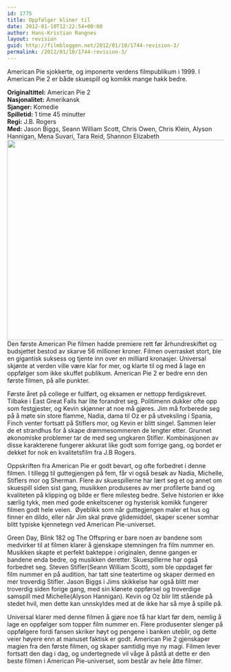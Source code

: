 ```yaml
---
id: 1775
title: Oppfølger kliner til
date: 2012-01-10T12:22:54+00:00
author: Hans-Kristian Rangnes
layout: revision
guid: http://filmbloggen.net/2012/01/10/1744-revision-3/
permalink: /2012/01/10/1744-revision-3/
---
```

American Pie sjokkerte, og imponerte verdens filmpublikum i 1999. I American Pie 2 er både skuespill og komikk mange hakk bedre.<!--more-->

**Originaltittel:** American Pie 2  
**Nasjonalitet:** Amerikansk[  
](http://www.vg.no/film/sok.php?nasjon=Amerikansk "Se listen over filmer med samme nasjonalitet") **Sjanger:** Komedie  
**Spilletid:** 1 time 45 minutter  
**Regi:** J.B. Rogers[  
](http://www.vg.no/film/person.php?person=J.B.+Rogers "Se alle filmene til J.B. Rogers i databasen") **Med:** Jason Biggs, Seann William Scott, Chris Owen, Chris Klein, Alyson Hannigan, Mena Suvari, Tara Reid, Shannon Elizabeth  
<a href="http://filmbloggen.net/?attachment_id=1774" rel="attachment wp-att-1774"><img class="alignnone size-large wp-image-1774" src="http://filmbloggen.net/wp-content/uploads//2012/01/joelle-1-620x465.jpg" alt="" width="620" height="465" /></a>  
Den første American Pie filmen hadde premiere rett før århundreskiftet og budsjettet bestod av skarve 56 millioner kroner. Filmen overrasket stort, ble en gigantisk suksess og tjente inn over en milliard kronasjer. Universal skjønte at verden ville være klar for mer, og klarte til og med å lage en oppfølger som ikke skuffet publikum. American Pie 2 er bedre enn den første filmen, på alle punkter.

Første året på college er fullført, og eksamen er nettopp ferdigskrevet. Tilbake i East Great Falls har lite forandret seg. Politimenn dukker ofte opp som festgjester, og Kevin skjønner at noe må gjøres. Jim må forberede seg på å møte sin store flamme, Nadia, dama til Oz er på utveksling i Spania, Finch venter fortsatt på Stiflers mor, og Kevin er blitt singel. Sammen leier de et strandhus for å skape drømmesommeren de lengter etter. Grunnet økonomiske problemer tar de med seg ungkaren Stifler. Kombinasjonen av disse karakterene fungerer akkurat like godt som forrige gang, og bordet er dekket for nok en kvalitetsfilm fra J.B Rogers.

Oppskriften fra American Pie er godt bevart, og ofte forbedret i denne filmen. I tillegg til guttegjengen på fem, får vi også besøk av Nadia, Michelle, Stiflers mor og Sherman. Flere av skuespillerne har lært seg et og annet om skuespill siden sist gang, musikken produseres av mer profilerte band og kvaliteten på klipping og bilde er flere milesteg bedre. Selve historien er ikke særlig tykk, men med gode enkeltscener og hysterisk komikk fungerer filmen godt hele veien.  Øyeblikk som når guttegjengen maler et hus og finner en dildo, eller når Jim skal prøve glidemiddel, skaper scener somhar blitt typiske kjennetegn ved American Pie-universet.

Green Day, Blink 182 og The Offspring er bare noen av bandene som medvirker til at filmen klarer å gjenskape stemningen fra film nummer en. Musikken skapte et perfekt bakteppe i originalen, denne gangen er bandene enda bedre, og musikken deretter. Skuespillerne har også forbedret seg. Steven Stifler(Seann William Scott), som ble oppdaget før film nummer en på audition, har tatt sine teatertime og skaper dermed en mer troverdig Stifler. Jason Biggs i Jims skikkelse har også blitt mer troverdig siden forige gang, med sin klønete oppførsel og troverdige samspill med Michelle(Alyson Hannigan). Kevin og Oz blir litt stående på stedet hvil, men dette kan unnskyldes med at de ikke har så mye å spille på.

Universal klarer med denne filmen å gjøre noe få har klart før dem, nemlig å lage en oppfølger som topper film nummer en. Flere produsenter slenger på oppfølgere fordi fansen skriker høyt og pengene i banken uteblir, og dette veier høyere enn at manuset faktisk er godt. American Pie 2 gjenskaper magien fra den første filmen, og skaper samtidig mye ny magi. Filmen lever fortsatt den dag i dag, og undertegnede vil våge å påstå at dette er den beste filmen i American Pie-universet, som består av hele åtte filmer.